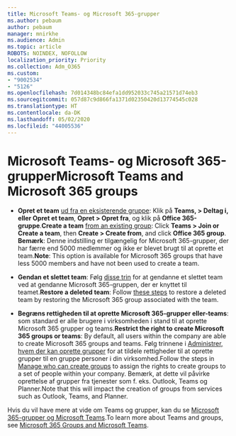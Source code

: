 ```yaml
---
title: Microsoft Teams- og Microsoft 365-grupper
ms.author: pebaum
author: pebaum
manager: mnirkhe
ms.audience: Admin
ms.topic: article
ROBOTS: NOINDEX, NOFOLLOW
localization_priority: Priority
ms.collection: Adm_O365
ms.custom:
- "9002534"
- "5126"
ms.openlocfilehash: 7d014348bc84efa1dd952033c745a21571d74eb3
ms.sourcegitcommit: 057d87c9d866fa1371d02350420d13774545c028
ms.translationtype: HT
ms.contentlocale: da-DK
ms.lasthandoff: 05/02/2020
ms.locfileid: "44005536"
---
```

# <a name="microsoft-teams-and-microsoft-365-groups"></a><span data-ttu-id="9d991-102">Microsoft Teams- og Microsoft 365-grupper</span><span class="sxs-lookup"><span data-stu-id="9d991-102">Microsoft Teams and Microsoft 365 groups</span></span>

- <span data-ttu-id="9d991-103">**Opret et team** [ud fra en eksisterende gruppe](https://support.microsoft.com/da-DK/office/create-a-team-from-an-existing-group-24ec428e-40d7-4a1a-ab87-29be7d145865): Klik på **Teams, > Deltag i, eller Opret et team**, **Opret > Opret fra**, og klik på **Office 365-gruppe**.</span><span class="sxs-lookup"><span data-stu-id="9d991-103">**Create a team** [from an existing group](https://support.microsoft.com/da-DK/office/create-a-team-from-an-existing-group-24ec428e-40d7-4a1a-ab87-29be7d145865):  Click **Teams > Join or Create a team**, then **Create  > Create from**, and click **Office 365 group**.</span></span> <span data-ttu-id="9d991-104">**Bemærk**: Denne indstilling er tilgængelig for Microsoft 365-grupper, der har færre end 5000 medlemmer og ikke er blevet brugt til at oprette et team.</span><span class="sxs-lookup"><span data-stu-id="9d991-104">**Note**: This option is available for Microsoft 365 groups that have less 5000 members and have not been used to create a team.</span></span>

- <span data-ttu-id="9d991-105">**Gendan et slettet team**: Følg [disse trin](https://docs.microsoft.com/microsoftteams/archive-or-delete-a-team#restore-a-deleted-team) for at gendanne et slettet team ved at gendanne Microsoft 365-gruppen, der er knyttet til teamet.</span><span class="sxs-lookup"><span data-stu-id="9d991-105">**Restore a deleted team**: Follow [these steps](https://docs.microsoft.com/microsoftteams/archive-or-delete-a-team#restore-a-deleted-team) to restore a deleted team by restoring the Microsoft 365 group associated with the team.</span></span>

- <span data-ttu-id="9d991-106">**Begræns rettigheden til at oprette Microsoft 365-grupper eller-teams**: som standard er alle brugere i virksomheden i stand til at oprette Microsoft 365 grupper og teams.</span><span class="sxs-lookup"><span data-stu-id="9d991-106">**Restrict the right to create Microsoft 365 groups or teams**: By default, all users within the company are able to create Microsoft 365 groups and teams.</span></span>  <span data-ttu-id="9d991-107">Følg trinnene i [Administrer, hvem der kan oprette grupper](https://support.office.com/article/Manage-who-can-create-Office-365-Groups-4c46c8cb-17d0-44b5-9776-005fced8e618) for at tildele rettigheder til at oprette grupper til en gruppe personer i din virksomhed.</span><span class="sxs-lookup"><span data-stu-id="9d991-107">Follow the steps in [Manage who can create groups](https://support.office.com/article/Manage-who-can-create-Office-365-Groups-4c46c8cb-17d0-44b5-9776-005fced8e618) to assign the rights to create groups to a set of people within your company.</span></span> <span data-ttu-id="9d991-108">Bemærk, at dette vil påvirke oprettelse af grupper fra tjenester som f. eks. Outlook, Teams og Planner.</span><span class="sxs-lookup"><span data-stu-id="9d991-108">Note that this will impact the creation of groups from services such as Outlook, Teams, and Planner.</span></span>

<span data-ttu-id="9d991-109">Hvis du vil have mere at vide om Teams og grupper, kan du se [Microsoft 365-grupper og Microsoft Teams](https://docs.microsoft.com/microsoftteams/office-365-groups).</span><span class="sxs-lookup"><span data-stu-id="9d991-109">To learn more about Teams and groups, see [Microsoft 365 Groups and Microsoft Teams](https://docs.microsoft.com/microsoftteams/office-365-groups).</span></span>
